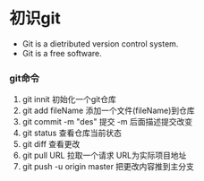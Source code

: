# 初识git
* Git is a dietributed version control system.
* Git is a free software.

### git命令
1. git innit                    初始化一个git仓库
2. git add fileName             添加一个文件(fileName)到仓库
3. git commit -m "des"          提交 -m 后面描述提交改变
4. git status                   查看仓库当前状态
5. git diff                     查看更改
6. git pull URL                 拉取一个请求 URL为实际项目地址
7. git push -u origin master    把更改内容推到主分支
